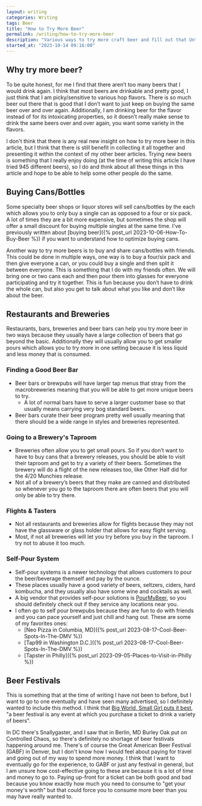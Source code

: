```yaml
---
layout: writing
categories: Writing
tags: Beer
title: "How to Try More Beer"
permalink: /writing/how-to-try-more-beer
description: "Various ways to try more craft beer and fill out that Untappd profile."
started_at: "2023-10-14 09:16:00"
---
```


## Why try more beer?
To be quite honest, for me I find that there aren’t too many beers that I would drink again. I think that most beers are drinkable and pretty good, I just think that I am picky/sensitive to various hop flavors. There is so much beer out there that is good that I don’t want to just keep on buying the same beer over and over again. Additionally, I am drinking beer for the flavor instead of for its intoxicating properties, so it doesn’t really make sense to drink the same beers over and over again, you want some variety in the flavors. 

I don't think that there is any real new insight on how to try more beer in this article, but I think that there is still benefit in collecting it all together and presenting it within the context of my other beer articles. Trying new beers is something that I really enjoy doing (at the time of writing this article I have tried 945 different beers), so I do and think about all these things in this article and hope to be able to help some other people do the same.

## Buying Cans/Bottles
Some specialty beer shops or liquor stores will sell cans/bottles by the each which allows you to only buy a single can as opposed to a four or six pack. A lot of times they are a bit more expensive, but sometimes the shop will offer a small discount for buying multiple singles at the same time. I've previously written about [buying beer]({% post_url 2023-10-06-How-To-Buy-Beer %}) if you want to understand how to optimize buying cans.

Another way to try more beers is to buy and share cans/bottles with friends. This could be done in multiple ways, one way is to buy a four/six pack and then give everyone a can, or you could buy a single and then split it between everyone. This is something that I do with my friends often. We will bring one or two cans each and then pour them into glasses for everyone participating and try it together. This is fun because you don’t have to drink the whole can, but also you get to talk about what you like and don’t like about the beer. 

## Restaurants and Breweries
Restaurants, bars, breweries and beer bars can help you try more beer in two ways because they usually have a large collection of beers that go beyond the basic. Additionally they will usually allow you to get smaller pours which allows you to try more in one setting because it is less liquid and less money that is consumed.

### Finding a Good Beer Bar
* Beer bars or brewpubs will have larger tap menus that stray from the macrobreweries meaning that you will be able to get more unique beers to try.
    * A lot of normal bars have to serve a larger customer base so that usually means carrying very bog standard beers.
* Beer bars curate their beer program pretty well usually meaning that there should be a wide range in styles and breweries represented.

### Going to a Brewery's Taproom
* Breweries often allow you to get small pours. So if you don’t want to have to buy cans that a brewery releases, you should be able to visit their taproom and get to try a variety of their beers. Sometimes the brewery will do a flight of the new releases too, like Other Half did for the 4/20 Munchies release.
* Not all of a brewery’s beers that they make are canned and distributed so whenever you go to the taproom there are often beers that you will only be able to try there.

### Flights & Tasters
* Not all restaurants and breweries allow for flights because they may not have the glassware or glass holder that allows for easy flight serving.
* Most, if not all breweries will let you try before you buy in the taproom. I try not to abuse it too much.

### Self-Pour System
* Self-pour systems is a newer technology that allows customers to pour the beer/beverage themself and pay by the ounce. 
* These places usually have a good variety of beers, seltzers, ciders, hard kombucha, and they usually also have some wine and cocktails as well.
* A big vendor that provides self-pour solutions is [PourMyBeer](https://pourmybeer.com/locations), so you should definitely check out if they service any locations near you.
* I often go to self pour brewpubs because they are fun to do with friends and you can pace yourself and just chill and hang out. These are some of my favorites ones:
    * [Neo Pizza in Columbia, MD]({% post_url 2023-08-17-Cool-Beer-Spots-In-The-DMV %})
    * [Tap99 in Washington D.C.]({% post_url 2023-08-17-Cool-Beer-Spots-In-The-DMV %})
    * [Tapster in Philly]({% post_url 2023-09-05-Places-to-Visit-in-Philly %})

## Beer Festivals
This is something that at the time of writing I have not been to before, but I want to go to one eventually and have seen many advertised, so I definitely wanted to include this method. I think that [Big World, Small Girl puts it best](https://bigworldsmallgirl.com/beer-festival-must-haves/), "a beer festival is any event at which you purchase a ticket to drink a variety of beers".

In DC there's Snallygaster, and I saw that in Berlin, MD Burley Oak put on Controlled Chaos, so there's definitely no shortage of beer festivals happening around me. There's of course the Great American Beer Festival (GABF) in Denver, but I don't know how I would feel about paying for travel and going out of my way to spend more money. I think that I want to eventually go for the experience, to GABF or just any festival in general, but I am unsure how cost-effective going to these are because it is a lot of time and money to go to. Paying up-front for a ticket can be both good and bad because you know exactly how much you need to consume to "get your money's worth" but that could force you to consume more beer than you may have really wanted to.